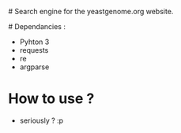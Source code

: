# Search engine for the yeastgenome.org website.

# Dependancies :
   - Pyhton 3
   - requests
   - re
   - argparse

# How to use ? 
   - seriously ? :p
